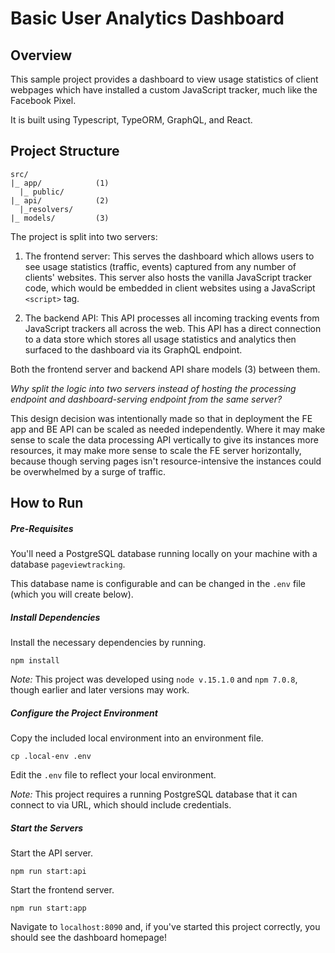 # Basic User Analytics Dashboard

## Overview

This sample project provides a dashboard to view usage statistics of client webpages which have installed a custom JavaScript tracker, much like the Facebook Pixel.

It is built using Typescript, TypeORM, GraphQL, and React.

## Project Structure

```
src/
|_ app/            (1)
  |_ public/         
|_ api/            (2)
  |_resolvers/       
|_ models/         (3)
```

The project is split into two servers:

1. The frontend server: This serves the dashboard which allows users to see usage statistics (traffic, events) captured from any number of clients' websites. This server also hosts the vanilla JavaScript tracker code, which would be embedded in client websites using a JavaScript `<script>` tag.

2. The backend API: This API processes all incoming tracking events from JavaScript trackers all across the web. This API has a direct connection to a data store which stores all usage statistics and analytics then surfaced to the dashboard via its GraphQL endpoint.

Both the frontend server and backend API share models (3) between them. 

*Why split the logic into two servers instead of hosting the processing endpoint and dashboard-serving endpoint from the same server?*

This design decision was intentionally made so that in deployment the FE app and BE API can be scaled as needed independently. Where it may make sense to scale the data processing API vertically to give its instances more resources, it may make more sense to scale the FE server horizontally, because though serving pages isn't resource-intensive the instances could be overwhelmed by a surge of traffic.

## How to Run

##### Pre-Requisites

You'll need a PostgreSQL database running locally on your machine with a database `pageviewtracking`. 

This database name is configurable and can be changed in the `.env` file (which you will create below).

##### Install Dependencies

Install the necessary dependencies by running. 

```
npm install
```

*Note:* This project was developed using `node v.15.1.0` and `npm 7.0.8`, though earlier and later versions may work.

##### Configure the Project Environment

Copy the included local environment into an environment file.

```
cp .local-env .env
```

Edit the `.env` file to reflect your local environment. 

*Note:* This project requires a running PostgreSQL database that it can connect to via  URL, which should include credentials.

##### Start the Servers

Start the API server.

```
npm run start:api
```

Start the frontend server.

```
npm run start:app
```

Navigate to `localhost:8090` and, if you've started this project correctly, you should see the dashboard homepage!